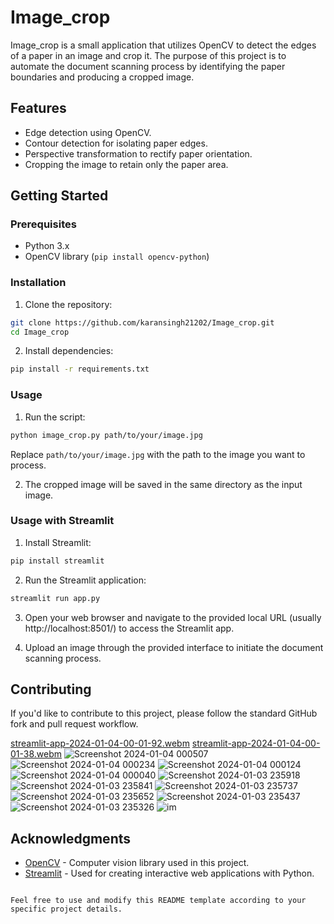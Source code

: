 
# Image_crop

Image_crop is a small application that utilizes OpenCV to detect the edges of a paper in an image and crop it. The purpose of this project is to automate the document scanning process by identifying the paper boundaries and producing a cropped image.

## Features

- Edge detection using OpenCV.
- Contour detection for isolating paper edges.
- Perspective transformation to rectify paper orientation.
- Cropping the image to retain only the paper area.

## Getting Started

### Prerequisites

- Python 3.x
- OpenCV library (`pip install opencv-python`)

### Installation

1. Clone the repository:

```bash
git clone https://github.com/karansingh21202/Image_crop.git
cd Image_crop
```

2. Install dependencies:

```bash
pip install -r requirements.txt
```

### Usage

1. Run the script:

```bash
python image_crop.py path/to/your/image.jpg
```

Replace `path/to/your/image.jpg` with the path to the image you want to process.

2. The cropped image will be saved in the same directory as the input image.

### Usage with Streamlit

1. Install Streamlit:

```bash
pip install streamlit
```

2. Run the Streamlit application:

```bash
streamlit run app.py
```

3. Open your web browser and navigate to the provided local URL (usually http://localhost:8501/) to access the Streamlit app.

4. Upload an image through the provided interface to initiate the document scanning process.

## Contributing

If you'd like to contribute to this project, please follow the standard GitHub fork and pull request workflow.

[streamlit-app-2024-01-04-00-01-92.webm](https://github.com/karansingh21202/Image_crop/assets/131647871/09d4e695-8e3e-4e40-b025-4edf0c71da57)
[streamlit-app-2024-01-04-00-01-38.webm](https://github.com/karansingh21202/Image_crop/assets/131647871/4798880d-5dfc-47c7-81a5-867cdf33da65)
![Screenshot 2024-01-04 000507](https://github.com/karansingh21202/Image_crop/assets/131647871/7376f3ce-1860-4eef-acf2-aeecad7d3fcb)
![Screenshot 2024-01-04 000234](https://github.com/karansingh21202/Image_crop/assets/131647871/d57ec20f-9223-48d1-864c-66e75c7c851d)
![Screenshot 2024-01-04 000124](https://github.com/karansingh21202/Image_crop/assets/131647871/187a2d64-5299-4da3-a324-7d2817124bcd)
![Screenshot 2024-01-04 000040](https://github.com/karansingh21202/Image_crop/assets/131647871/a76db582-5b40-428b-886e-bde191a36030)
![Screenshot 2024-01-03 235918](https://github.com/karansingh21202/Image_crop/assets/131647871/3fddb805-e86d-4abf-9e7a-3a25ae667859)
![Screenshot 2024-01-03 235841](https://github.com/karansingh21202/Image_crop/assets/131647871/a304c9f4-a9f3-4f01-bfcc-ac3f5ae56a5b)
![Screenshot 2024-01-03 235737](https://github.com/karansingh21202/Image_crop/assets/131647871/781d70ba-d1d9-4a88-b193-ce34ae624928)
![Screenshot 2024-01-03 235652](https://github.com/karansingh21202/Image_crop/assets/131647871/619b08d1-343b-4654-9fe8-da4f18501f47)
![Screenshot 2024-01-03 235437](https://github.com/karansingh21202/Image_crop/assets/131647871/f74e253d-ee0f-4eb7-ae08-33d95d01236b)
![Screenshot 2024-01-03 235326](https://github.com/karansingh21202/Image_crop/assets/131647871/ede83807-f457-405a-84c5-3c91b02e555d)
![im](https://github.com/karansingh21202/Image_crop/assets/131647871/7994523a-0ee9-4da8-8f80-973d1e2d25e6)


## Acknowledgments

- [OpenCV](https://opencv.org/) - Computer vision library used in this project.
- [Streamlit](https://streamlit.io/) - Used for creating interactive web applications with Python.
```

Feel free to use and modify this README template according to your specific project details.
